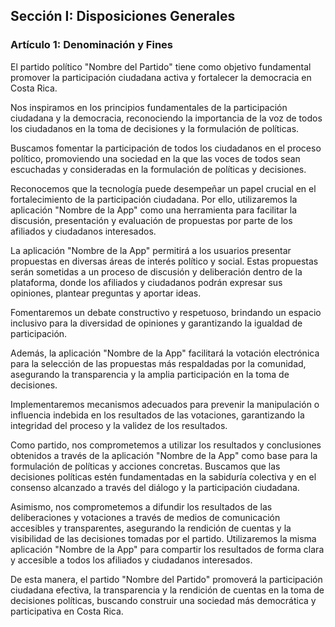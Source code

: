 ## Sección I: Disposiciones Generales

### Artículo 1: Denominación y Fines

El partido político "Nombre del Partido" tiene como objetivo fundamental promover la participación ciudadana activa y fortalecer la democracia en Costa Rica.

Nos inspiramos en los principios fundamentales de la participación ciudadana y la democracia, reconociendo la importancia de la voz de todos los ciudadanos en la toma de decisiones y la formulación de políticas.

Buscamos fomentar la participación de todos los ciudadanos en el proceso político, promoviendo una sociedad en la que las voces de todos sean escuchadas y consideradas en la formulación de políticas y decisiones.

Reconocemos que la tecnología puede desempeñar un papel crucial en el fortalecimiento de la participación ciudadana. Por ello, utilizaremos la aplicación "Nombre de la App" como una herramienta para facilitar la discusión, presentación y evaluación de propuestas por parte de los afiliados y ciudadanos interesados.

La aplicación "Nombre de la App" permitirá a los usuarios presentar propuestas en diversas áreas de interés político y social. Estas propuestas serán sometidas a un proceso de discusión y deliberación dentro de la plataforma, donde los afiliados y ciudadanos podrán expresar sus opiniones, plantear preguntas y aportar ideas.

Fomentaremos un debate constructivo y respetuoso, brindando un espacio inclusivo para la diversidad de opiniones y garantizando la igualdad de participación.

Además, la aplicación "Nombre de la App" facilitará la votación electrónica para la selección de las propuestas más respaldadas por la comunidad, asegurando la transparencia y la amplia participación en la toma de decisiones.

Implementaremos mecanismos adecuados para prevenir la manipulación o influencia indebida en los resultados de las votaciones, garantizando la integridad del proceso y la validez de los resultados.

Como partido, nos comprometemos a utilizar los resultados y conclusiones obtenidos a través de la aplicación "Nombre de la App" como base para la formulación de políticas y acciones concretas. Buscamos que las decisiones políticas estén fundamentadas en la sabiduría colectiva y en el consenso alcanzado a través del diálogo y la participación ciudadana.

Asimismo, nos comprometemos a difundir los resultados de las deliberaciones y votaciones a través de medios de comunicación accesibles y transparentes, asegurando la rendición de cuentas y la visibilidad de las decisiones tomadas por el partido. Utilizaremos la misma aplicación "Nombre de la App" para compartir los resultados de forma clara y accesible a todos los afiliados y ciudadanos interesados.

De esta manera, el partido "Nombre del Partido" promoverá la participación ciudadana efectiva, la transparencia y la rendición de cuentas en la toma de decisiones políticas, buscando construir una sociedad más democrática y participativa en Costa Rica.
